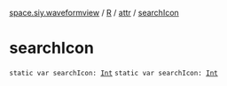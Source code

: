 [space.siy.waveformview](../../index.md) / [R](../index.md) / [attr](index.md) / [searchIcon](./search-icon.md)

# searchIcon

`static var searchIcon: `[`Int`](https://kotlinlang.org/api/latest/jvm/stdlib/kotlin/-int/index.html)
`static var searchIcon: `[`Int`](https://kotlinlang.org/api/latest/jvm/stdlib/kotlin/-int/index.html)
